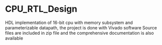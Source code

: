# CPU_RTL_Design
HDL implementation of 16-bit cpu with memory subsystem and parameterizable datapath, the project is done with Vivado software
Source files are included in zip file and the comprehensive documentation is also available
